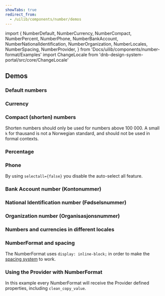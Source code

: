 ```yaml
---
showTabs: true
redirect_from:
  - /uilib/components/number/demos
---
```


import {
NumberDefault,
NumberCurrency,
NumberCompact,
NumberPercent,
NumberPhone,
NumberBankAccount,
NumberNationalIdentification,
NumberOrganization,
NumberLocales,
NumberSpacing,
NumberProvider,
} from 'Docs/uilib/components/number-format/Examples'
import ChangeLocale from 'dnb-design-system-portal/src/core/ChangeLocale'

## Demos

<ChangeLocale label="Locale used in the demos:" label_direction="vertical" />

### Default numbers

<NumberDefault />

### Currency

<NumberCurrency />

### Compact (shorten) numbers

Shorten numbers should only be used for numbers above 100 000. A small `k` for thausand is not a Norwegian standard, and should not be used in formal contexts.

<NumberCompact />

### Percentage

<NumberPercent />

### Phone

By using `selectall={false}` you disable the auto-select all feature.

<NumberPhone />

### Bank Account number (Kontonummer)

<NumberBankAccount />

### National Identification number (Fødselsnummer)

<NumberNationalIdentification />

### Organization number (Organisasjonsnummer)

<NumberOrganization />

### Numbers and currencies in different locales

<NumberLocales />

### NumberFormat and spacing

The NumberFormat uses `display: inline-block;` in order to make the [spacing system](/uilib/components/space) to work.

<NumberSpacing />

### Using the Provider with NumberFormat

In this example every NumberFormat will receive the Provider defined properties, including `clean_copy_value`.

<NumberProvider />
